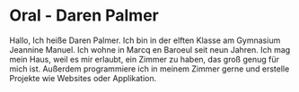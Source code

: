# Oral - Daren Palmer

Hallo, Ich heiße Daren Palmer. Ich bin in der elften Klasse am Gymnasium Jeannine Manuel. Ich wohne in Marcq en Baroeul seit neun Jahren. Ich mag mein Haus, weil es mir erlaubt, ein Zimmer zu haben, das groß genug für mich ist. Außerdem programmiere ich in meinem Zimmer gerne und erstelle Projekte wie Websites oder Applikation. 
<!--stackedit_data:
eyJoaXN0b3J5IjpbMTU3NzAzMjI1MywtMTY1MzM0NTc4MywtOD
Y4NjY3NTQzLC0yMTE2NDIxNTc2XX0=
-->